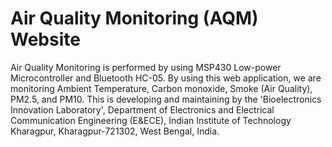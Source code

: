 # Air Quality Monitoring (AQM) Website

Air Quality Monitoring is performed by using MSP430 Low-power Microcontroller and Bluetooth HC-05. By using this web application, we are monitoring Ambient Temperature, Carbon monoxide, Smoke (Air Quality), PM2.5, and PM10. This is developing and maintaining by the 'Bioelectronics Innovation Laboratory', Department of Electronics and Electrical Communication Engineering (E&ECE), Indian Institute of Technology Kharagpur, Kharagpur-721302, West Bengal, India.

